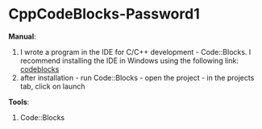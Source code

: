 # CppCodeBlocks-Password1 

<p><strong>Manual</strong>:</p>
<ol>
<li>I wrote a program in the IDE for C/C++ development - Code::Blocks. I recommend installing the IDE in Windows using the following link: <a href="https://www.codeblocks.org/downloads/" target="_blank">codeblocks</a></li>
<li>after installation - run Code::Blocks - open the project - in the projects tab, click on launch</li>
</ol>
<p><strong>Tools</strong>:</p>
<ol>
<li>Code::Blocks</li>
</ol>
